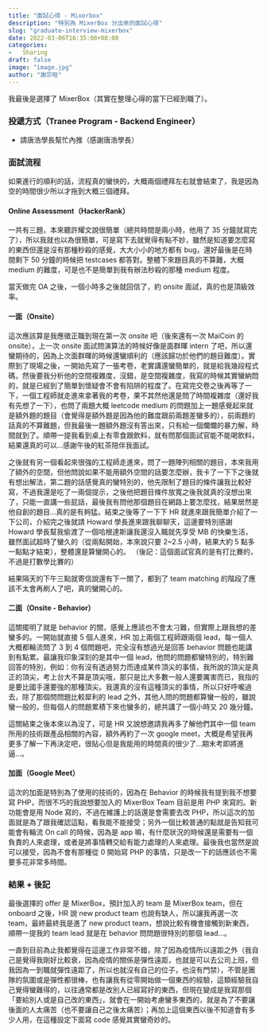```yaml
---
title: "面試心得 - Mixerbox"
description: "特別為 MixerBox 分出來的面試心得"
slug: "graduate-interview-mixerbox"
date: 2022-03-06T16:35:08+08:00
categories:
-   Sharing
draft: false
image: "image.jpg"
author: "謝宗晅"
---
```


我最後是選擇了 MixerBox（其實在整理心得的當下已經到職了）。

### 投遞方式（Tranee Program - Backend Engineer）

* 請唐浩學長幫忙內推（感謝唐浩學長）

### 面試流程

如果進行的順利的話，流程真的蠻快的，大概兩個禮拜左右就會結束了，我是因為空的時間很少所以才拖到大概三個禮拜。

#### Online Assessment（HackerRank）

一共有三題，本來聽許耀文說很簡單（總共時間是兩小時，他用了 35 分鐘就寫完了），所以我就也以為很簡單，可是寫下去就覺得有點不妙，雖然是知道要怎麼寫的東西但還是沒有那種秒殺的感覺，大大小小的地方都有 bug，還好最後是在時間剩下 50 分鐘的時候把 testcases 都答對。整體下來題目真的不算難，大概 medium 的難度，可是也不是簡單到我有辦法秒殺的那種 medium 程度。
<!-- 做 OA 的當下其實是 HTC 的上班時間，又剛好 Cher 有請大家吃雞排，所以寫的當下真的蠻混亂的，一邊想不出來要怎麼寫，一邊猶豫要不要吃一口雞排 -->

當天做完 OA 之後，一個小時多之後就回信了，約 onsite 面試，真的也是頂級效率。

#### 一面（Onsite）

<!-- 第一題：給一個 N，問我們使用 N 個括號組起來的合法表示總共有幾種 -->
<!-- 第二題：給一個 pair 的陣列，代表入住跟退宿的時間，要我們算最大同時有幾個人入住 -->
<!-- 第三題：給一個一維陣列，每一次可以操作刪掉其中一個元素，如果刪掉了第 i 個元素，就可以得到目前還在場上的 [i-1] * [i] * [i+1] 的分數，刪除元素之後他就不見了，再重新結合成一個陣列，刪除到剩下 <= 2 的元素的時候，就當作陣列的頭跟尾都有隱形的 1，題目是問最多能得到多少分數 -->
<!-- 第一題：給一個元素都相異的一維陣列，要找出 a[i]*a[j]=a[k] 且 a[i]<a[j]<a[k]，這樣有幾種可能，一開始我先給了一個 O(N) 的，但用到額外的空間，他就問如果不用額外空間的話呢，最後我絞盡腦汁才想出先 sort，再用 two pointer 的東西 O(N＾2) 的解 -->
<!-- 第二題：總共給 Q 次線段，其中線段會是放上去或是移除的操作，問對於每一次插入或移除線段之後，場上的線段是不是有一個互相重疊的區域，他說可以先假設每個線段都一樣長。這邊我吃了若干個提示，才想出最左邊那條線跟最右邊那條線他們的關係會跟有沒有共同重疊有關 -->
<!-- follow up：如果線段不一樣長呢？要看最左邊的線段右界和最右邊的線段左界 -->
這次應該算是我應徵正職到現在第一次 onsite 吧（後來還有一次 MaiCoin 的 onsite），上一次 onsite 面試問演算法的時候好像是面群暉 intern 了吧，所以還蠻期待的，因為上次面群暉的時候還蠻順利的（應該歸功於他們的題目難度）。實際到了現場之後，一開始先寫了一張考卷，老實講還蠻簡單的，就是給我幾段程式碼，然後要我分析他的空間複雜度，沒錯，是空間複雜度，我寫的時候其實蠻納悶的，就是已經到了簡單到懷疑會不會有陷阱的程度了。在寫完交卷之後再等了一下，一個工程師就走進來拿著我的考卷，果不其然他還是問了時間複雜度（還好我有先想了一下），也問了兩題大概 leetcode medium 的問題加上一題感覺起來就是額外題的題目（會覺得是額外題是因為他的難度跟前兩題差蠻多的），前兩題的話真的不算難題，但我最後一題額外題沒有答出來，只有給一個爛爛的暴力解，時間就到了。順帶一提我看到桌上有零食跟飲料，就有問那個面試官能不能喝飲料，結果還真的可以...感謝午後的紅茶陪伴我面試。

之後就有另一個看起來很強的工程師走進來，問了一題陣列相關的題目，本來我用了額外的空間，但他問說如果不能用額外空間的話要怎麼辦，我卡了一下下之後就有想出解法，第二題的話感覺真的蠻特別的，他先限制了題目的條件讓我比較好寫，不過我還是吃了一兩個提示，之後他把題目條件放寬之後我就真的沒想出來了，只能一直講一些屁話，最後我有問他那個題目在網路上要怎麼找，結果居然是他自創的題目...真的是有夠猛。結束之後等了一下下 HR 就進來跟我簡單介紹了一下公司，介紹完之後就請 Howard 學長進來跟我聊聊天，這邊要特別感謝 Howard 學長幫我偷渡了一個哈根達斯讓我還沒入職就先享受 MB 的快樂生活，雖然面試超時了蠻久的（從兩點開始，本來說只要 2~2.5 小時，結果大約 5 點多一點點才結束），整體還是算蠻開心的。
（後記：這個面試官真的是有打比賽的，不過是打數學比賽的）

結果隔天的下午三點就寄信說還有下一關了，都到了 team matching 的階段了應該不太會再刷人了吧，真的蠻開心的。

#### 二面（Onsite - Behavior）

這關擺明了就是 behavior 的關，感覺上應該也不會太刁難，但實際上跟我想的差蠻多的。一開始就直接 5 個人進來，HR 加上兩個工程師跟兩個 lead，每一個人大概都輪流問了 3 到 4 個問題吧，完全沒有想過光是回答 behavior 問題也能講到有點累。最讓我印象深刻的是其中一個 lead，他問的問題都蠻特別的，特別難回答的特別，例如：你有沒有透過努力而達成某件頂尖的事情，我所說的頂尖是真正的頂尖，考上台大不算是頂尖哦，那只是比大多數一般人還要厲害而已，我指的是要比國手還要強的那種頂尖。我還真的沒有這種頂尖的事情，所以只好呼嚨過去，除了那個問問題比較犀利的 lead 之外，其他人問的問題都算蠻一般的，雖說蠻一般的，但每個人的問題累積下來也蠻多的，總共講了一個小時又 20 幾分鐘。

這關結束之後本來以為沒了，可是 HR 又說想邀請我再多了解他們其中一個 team 所用的技術跟產品相關的內容，額外再約了一次 google meet，大概是希望我再更多了解一下再決定吧，很貼心但是我能用的時間真的很少了...期末考即將進逼...。

#### 加面（Google Meet）

這次的加面是特別為了使用的技術的，因為在 Behavior 的時候我有提到我不想要寫 PHP，而很不巧的我說想要加入的 MixerBox Team 目前是用 PHP 來寫的。新功能會是用 Node 寫的，不過在維護上的話還是會需要去改 PHP，所以這次的加面就是為了跟我確認這點，看我能不能接受；另外一個比較普通的點就是告知我可能會有輪流 On call 的時候，因為是 app 嘛，有什麼狀況的時候還是需要有一個負責的人來處理，或者是將事情轉交給有能力處理的人來處理。最後我也當然是說可以接受，因為不會有那種從 0 開始寫 PHP 的事情，只是改一下的話應該也不需要多花非常多時間。

### 結果 + 後記

最後選擇的 offer 是 MixerBox，預計加入的 team 是 MixerBox team，但在 onboard 之後，HR 說 new product team 也說有缺人，所以讓我再選一次 team，最終最終我是進了 new product team，想說比較有機會接觸到新東西，順帶一提我的 team lead 就是在 behavior 問問題很特別的那個 lead...。

一直到目前為止我都覺得在這邊工作非常不錯，除了因為疫情所以遠距之外（我自己是覺得我剛好比較衰，因為疫情的關係是彈性遠距，也就是可以去公司上班，但我因為一到職就彈性遠距了，所以也就沒有自己的位子，也沒有門禁），不管是團隊的氛圍或是彈性都很棒，也有讓我有從零開始做一個東西的經驗，這類經驗我自己覺得蠻難得的，以往通常都是改別人已經寫好的東西，但現在變成是我寫那個「要給別人或是自己改的東西」，就會在一開始考慮蠻多東西的，就是為了不要讓後面的人太痛苦（也不要讓自己之後太痛苦）；再加上這個東西以後不知道會有多少人用，在這種設定下面寫 code 感覺其實蠻奇妙的。
